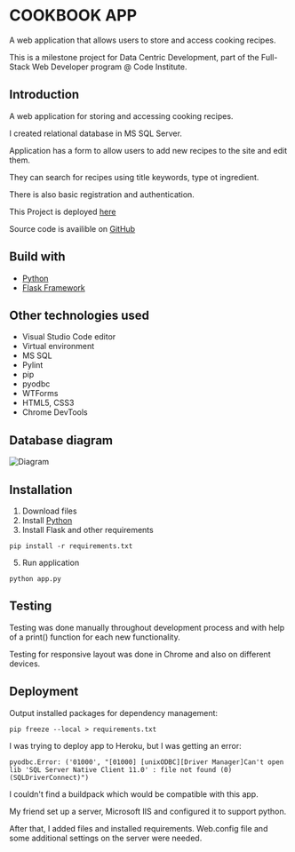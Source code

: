 # COOKBOOK APP

A web application that allows users to store and access cooking recipes.

This is a milestone project for Data Centric Development, part of the Full-Stack Web Developer program @ Code Institute.

## Introduction

A web application for storing and accessing cooking recipes.

I created relational database in MS SQL Server. 

Application has a form to allow users to add new recipes to the site and edit them. 

They can search for recipes using title keywords, type ot ingredient. 

There is also basic registration and authentication. 


This Project is deployed [here](http://testcase.moj.gs/)

Source code is availible on [GitHub](https://github.com/tjasajan/CookBookApp)

## Build with

+ [Python](https://www.python.org/)
+ [Flask Framework](http://flask.pocoo.org/)

## Other technologies used

+ Visual Studio Code editor
+ Virtual environment
+ MS SQL
+ Pylint
+ pip
+ pyodbc
+ WTForms
+ HTML5, CSS3
+ Chrome DevTools

## Database diagram
![Diagram](https://github.com/tjasajan/CookBookApp/blob/master/DB/DB-Diagram.png?raw=true)

## Installation

1. Download files
2. Install [Python](https://www.python.org/downloads/)
3. Install Flask and other requirements
~~~~
pip install -r requirements.txt
~~~~
5. Run application
~~~~
python app.py
~~~~


## Testing

Testing was done manually throughout development process and with help of a print() function for each new functionality. 

Testing for responsive layout was done in Chrome and also on different devices.  

## Deployment

Output installed packages for dependency management:
~~~~
pip freeze --local > requirements.txt
~~~~

I was trying to deploy app to Heroku, but I was getting an error: 
~~~~
pyodbc.Error: ('01000', "[01000] [unixODBC][Driver Manager]Can't open lib 'SQL Server Native Client 11.0' : file not found (0) (SQLDriverConnect)")
~~~~

I couldn't find a buildpack which would be compatible with this app. 

My friend set up a server, Microsoft IIS and configured it to support python. 

After that, I added files and installed requirements. Web.config file and some additional settings on the server were needed. 
